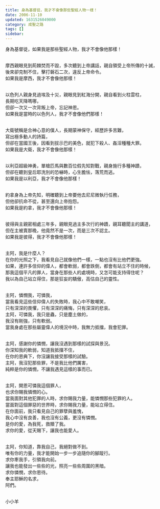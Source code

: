 ```yaml
---
title: 身為基督徒，我才不會像那些聖經人物一樣！
date: 2006-11-10
updated: 1631526049000
category: 成聖之路
tags: []
sidebar: 
---
```


<p>身為基督徒，如果我是那些聖經人物，我才不會像他那樣！</p>
<p><br/>
摩西親眼見到荊棘焚而不毀，多次聽到上帝講話，親自領受上帝所傳的十誡，<br/>
後來卻克制不住，擊打磐石二次，違反上帝命令。<br/>
如果我是摩西，我才不會像他那樣！</p>
<p><br/>
以色列人親身見過埃及十災，親眼見到紅海分開，親自看到火柱雲柱，<br/>
長期吃天降嗎哪，<br/>
但卻一次又一次背叛上帝，忘記神恩。<br/>
如果我是當時的以色列人，我才不會像他們那樣！</p>
<p><br/>
大衛號稱是合神心意的僕人，長期蒙神保守，經歷許多苦難，<br/>
寫出極多動人的詩篇，<br/>
但卻在當國王後，因看到拔示巴的美色，就犯下殺人、姦淫種種大罪。<br/>
如果我是大衛，我才不會像他那樣！</p>
<p><br/>
以利亞超級神勇，單槍匹馬與數百位假先知對戰，親身施行多種神蹟，<br/>
但卻在聽到皇后耶洗別的恐嚇時，心生膽怯，落荒而逃。<br/>
如果我是以利亞，我才不會像他那樣！</p>
<p><br/>
約拿身為上帝先知，明確聽到上帝要他去尼尼微執行任務，<br/>
但他卻抗命不從，甚至還向上帝抱怨。<br/>
如果我是約拿，我才不會像他那樣！</p>
<p><br/>
彼得與主親密相處三年多，親眼見過主多次行的神蹟，親耳聽聞主的講道，<br/>
但在主被賣那晚，他竟然不是一次，而是三次不認主。<br/>
如果我是彼得，我才不會像他那樣！</p>
<p><br/>
主阿，我是什麼人？<br/>
在你的光照之下，我看見自己就像他們一樣，一點也沒有比他們更強。<br/>
如果，連許多信仰的偉人，都會軟弱，都會跌倒，都會有站立不住的時候，<br/>
那我這個平凡的罪人，當身在那些人的處境時，又怎可能支持得住呢？<br/>
我以為自己站立得住，那是狂妄的驕傲，高估自己的靈性。</p>
<p><br/>
主阿，憐憫我，可憐我，<br/>
當我看見這些信仰偉人的失敗時，我心中不敢嘲笑，<br/>
只有深深的畏懼，只有深深的痛悔，只有深深的悲哀。<br/>
主阿，可憐我，我只是蟲，只是塵土做的，<br/>
我沒有剛強，只有軟弱。<br/>
當我身處在那些屬靈偉人的境況中時，我無力抵擋，我會犯罪。</p>
<p><br/>
主阿，感謝你的憐憫，讓我沒遇到那樣的試探與景況。<br/>
你深知我的軟弱，知道我抵擋不住，<br/>
在你的恩典下，你沒讓我接受那樣的試驗。<br/>
主阿，我沒犯那些罪，不是我比他們厲害，<br/>
純粹是你的憐憫，不讓我遇見這樣的事而已。</p>
<p><br/>
主阿，開恩可憐我這個罪人，<br/>
也求你賜我憐憫的心。<br/>
當我面對其他犯罪的人時，求你賜我力量，能憐憫那些犯罪的人。<br/>
當面對這個罪惡的世界時，求你賜我力量，能站立得住。<br/>
在你面前，我只看見自己的罪孽與羞愧，<br/>
我心中沒有良善，我也沒有公義，更沒有憐憫。<br/>
是你的愛，為我死，救贖了我。<br/>
求你的愛，從天賜下，讓我也能愛人。</p>
<p><br/>
主阿，你知道，靠我自己，我絕對做不到。<br/>
唯有你的力量，我才能開始一步一步追隨你的腳蹤行。<br/>
求你牽我手，引領我向前。<br/>
讓我也能發出一些些的光，照亮一些些周圍的黑暗。<br/>
求你憐憫，求你恩待。<br/>
奉主耶穌的名求，<br/>
阿們。</p>
<p><br/>
小小羊<br/>
 </p>
<p> </p>
<p> </p>
